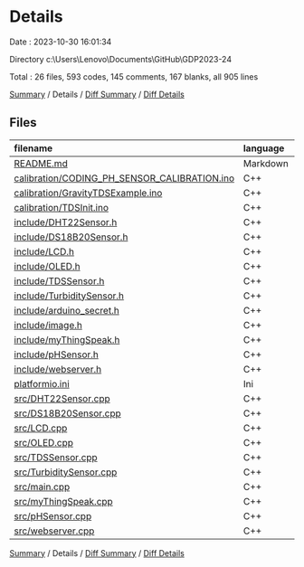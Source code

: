 # Details

Date : 2023-10-30 16:01:34

Directory c:\\Users\\Lenovo\\Documents\\GitHub\\GDP2023-24

Total : 26 files,  593 codes, 145 comments, 167 blanks, all 905 lines

[Summary](results.md) / Details / [Diff Summary](diff.md) / [Diff Details](diff-details.md)

## Files
| filename | language | code | comment | blank | total |
| :--- | :--- | ---: | ---: | ---: | ---: |
| [README.md](/README.md) | Markdown | 9 | 0 | 4 | 13 |
| [calibration/CODING_PH_SENSOR_CALIBRATION.ino](/calibration/CODING_PH_SENSOR_CALIBRATION.ino) | C++ | 15 | 0 | 4 | 19 |
| [calibration/GravityTDSExample.ino](/calibration/GravityTDSExample.ino) | C++ | 22 | 23 | 7 | 52 |
| [calibration/TDSInit.ino](/calibration/TDSInit.ino) | C++ | 24 | 23 | 5 | 52 |
| [include/DHT22Sensor.h](/include/DHT22Sensor.h) | C++ | 6 | 1 | 2 | 9 |
| [include/DS18B20Sensor.h](/include/DS18B20Sensor.h) | C++ | 5 | 1 | 2 | 8 |
| [include/LCD.h](/include/LCD.h) | C++ | 5 | 0 | 1 | 6 |
| [include/OLED.h](/include/OLED.h) | C++ | 6 | 0 | 2 | 8 |
| [include/TDSSensor.h](/include/TDSSensor.h) | C++ | 5 | 1 | 2 | 8 |
| [include/TurbiditySensor.h](/include/TurbiditySensor.h) | C++ | 4 | 0 | 4 | 8 |
| [include/arduino_secret.h](/include/arduino_secret.h) | C++ | 4 | 1 | 1 | 6 |
| [include/image.h](/include/image.h) | C++ | 69 | 0 | 4 | 73 |
| [include/myThingSpeak.h](/include/myThingSpeak.h) | C++ | 5 | 0 | 2 | 7 |
| [include/pHSensor.h](/include/pHSensor.h) | C++ | 4 | 1 | 2 | 7 |
| [include/webserver.h](/include/webserver.h) | C++ | 6 | 1 | 2 | 9 |
| [platformio.ini](/platformio.ini) | Ini | 13 | 9 | 2 | 24 |
| [src/DHT22Sensor.cpp](/src/DHT22Sensor.cpp) | C++ | 16 | 0 | 8 | 24 |
| [src/DS18B20Sensor.cpp](/src/DS18B20Sensor.cpp) | C++ | 14 | 3 | 4 | 21 |
| [src/LCD.cpp](/src/LCD.cpp) | C++ | 21 | 1 | 6 | 28 |
| [src/OLED.cpp](/src/OLED.cpp) | C++ | 52 | 6 | 21 | 79 |
| [src/TDSSensor.cpp](/src/TDSSensor.cpp) | C++ | 57 | 20 | 17 | 94 |
| [src/TurbiditySensor.cpp](/src/TurbiditySensor.cpp) | C++ | 7 | 0 | 2 | 9 |
| [src/main.cpp](/src/main.cpp) | C++ | 51 | 17 | 18 | 86 |
| [src/myThingSpeak.cpp](/src/myThingSpeak.cpp) | C++ | 25 | 2 | 7 | 34 |
| [src/pHSensor.cpp](/src/pHSensor.cpp) | C++ | 27 | 12 | 8 | 47 |
| [src/webserver.cpp](/src/webserver.cpp) | C++ | 121 | 23 | 30 | 174 |

[Summary](results.md) / Details / [Diff Summary](diff.md) / [Diff Details](diff-details.md)